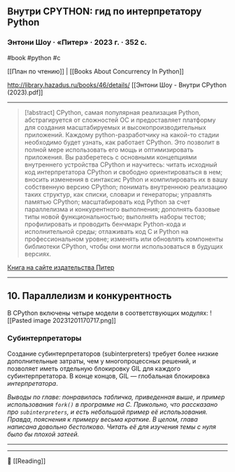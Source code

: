 ## Внутри CPYTHON: гид по интерпретатору Python

### Энтони Шоу · «Питер» · 2023 г. · 352 с.

#book #python #c

[[План по чтению]] | [[Books About Concurrency In Python]]

http://library.hazadus.ru/books/46/details/
[[Энтони Шоу - Внутри CPython (2023).pdf]]

----

>[!abstract]
CPython, самая популярная реализация Python, абстрагируется от сложностей ОС и предоставляет платформу для создания масштабируемых и высокопроизводительных приложений. Каждому python-разработчику на какой-то стадии необходимо будет узнать, как работает CPython. Это позволит в полной мере использовать его мощь и оптимизировать приложения. Вы разберетесь с основными концепциями внутреннего устройства CPython и научитесь: читать исходный код интерпретатора CPython и свободно ориентироваться в нем; вносить изменения в синтаксис Python и компилировать их в вашу собственную версию CPython; понимать внутреннюю реализацию таких структур, как списки, словари и генераторы; управлять памятью CPython; масштабировать код Python за счет параллелизма и конкурентного выполнения; дополнять базовые типы новой функциональностью; выполнять наборы тестов; профилировать и проводить бенчмарк Python-кода и исполнительной среды; отлаживать код C и Python на профессиональном уровне; изменять или обновлять компоненты библиотеки CPython, чтобы они могли использоваться в будущих версиях.
>
[Книга на сайте издательства Питер](https://www.piter.com/product/vnutri-cpython-gid-po-interpretatoru-python)

----
## 10.  Параллелизм и конкурентность
В CPython включены четыре модели в соответствующих модулях:
![[Pasted image 20231201170717.png]]

### Субинтерпретаторы

Создание субинтерпретаторов (subinterpreters) требует более низкие дополнительные затраты, чем у многопроцессных решений, и позволяет иметь отдельную блокировку GIL для каждого субинтерпретатора. В конце концов, GIL — глобальная блокировка *интерпретатора*.

*Выводы по главе: понравилась табличка, приведенная выше, и пример использования `fork()` в программе на С. Прикольно, что рассказано про `subinterpreters`, и есть небольшой пример её использования. Правда, пояснения к примеру весьма краткие. В целом, глава написана довольно бестолково. Читать её для изучения темы с нуля было бы плохой затеей.*

----


----
📂 [[Reading]]